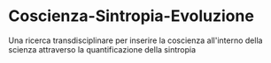 # Coscienza-Sintropia-Evoluzione
Una ricerca transdisciplinare per inserire la coscienza all'interno della scienza attraverso la quantificazione della sintropia
